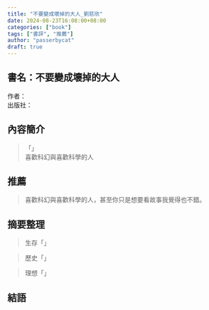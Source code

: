 ```yaml
---
title: "不要變成壞掉的大人_劉慈欣"
date: 2024-08-23T16:08:00+08:00
categories: ["book"]
tags: ["書評", "推薦"]
author: "passerbycat"
draft: true
---
```


## 書名：不要變成壞掉的大人  
作者：  
出版社：  

## 內容簡介  
> 「」  
> 喜歡科幻與喜歡科學的人  



## 推薦  
> 喜歡科幻與喜歡科學的人，甚至你只是想要看故事我覺得也不錯。  

 

## 摘要整理
> 生存「」  



> 歷史「」  



> 理想「」  



## 結語  
